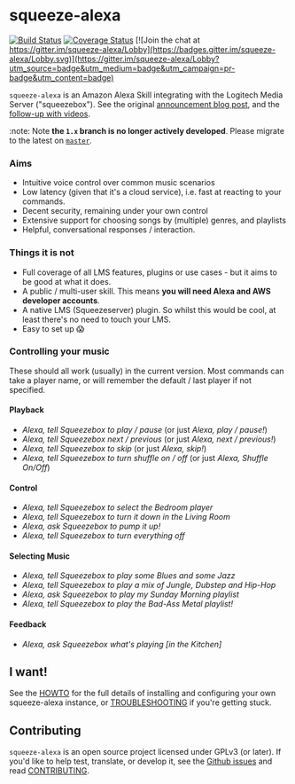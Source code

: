 squeeze-alexa
=============

[![Build Status](https://circleci.com/gh/declension/squeeze-alexa.svg?style=svg)](https://circleci.com/gh/declension/squeeze-alexa)
[![Coverage Status](https://coveralls.io/repos/github/declension/squeeze-alexa/badge.svg?branch=master)](https://coveralls.io/github/declension/squeeze-alexa?branch=master)
[![Join the chat at https://gitter.im/squeeze-alexa/Lobby](https://badges.gitter.im/squeeze-alexa/Lobby.svg)](https://gitter.im/squeeze-alexa/Lobby?utm_source=badge&utm_medium=badge&utm_campaign=pr-badge&utm_content=badge)

`squeeze-alexa` is an Amazon Alexa Skill integrating with the Logitech Media Server ("squeezebox"). See the original [announcement blog post](http://declension.net/posts/2016-11-30-alexa-meets-squeezebox/), and the [follow-up with videos](http://declension.net/posts/2017-01-03-squeeze-alexa-demos/).

:note: Note **the `1.x` branch is no longer actively developed**. Please migrate to the latest on [`master`](https://github.com/declension/squeeze-alexa).

### Aims

 * Intuitive voice control over common music scenarios
 * Low latency (given that it's a cloud service), i.e. fast at reacting to your commands.
 * Decent security, remaining under your own control
 * Extensive support for choosing songs by (multiple) genres, and playlists
 * Helpful, conversational responses / interaction.


### Things it is not

 * Full coverage of all LMS features, plugins or use cases - but it aims to be good at what it does.
 * A public / multi-user skill. This means **you will need Alexa and AWS developer accounts**.
 * A native LMS (Squeezeserver) plugin. So whilst this would be cool, at least there's no need to touch your LMS.
 * Easy to set up :scream:

### Controlling your music

These should all work (usually) in the current version.
Most commands can take a player name, or will remember the default / last player if not specified.

#### Playback
 * _Alexa, tell Squeezebox to play / pause_ (or just _Alexa, play / pause!_)
 * _Alexa, tell Squeezebox next / previous_ (or just _Alexa, next / previous!_)
 * _Alexa, tell Squeezebox to skip_ (or just _Alexa, skip!_)
 * _Alexa, tell Squeezebox to turn shuffle on / off_ (or just _Alexa, Shuffle On/Off_)

#### Control
 * _Alexa, tell Squeezebox to select the Bedroom player_
 * _Alexa, tell Squeezebox to turn it down in the Living Room_
 * _Alexa, ask Squeezebox to pump it up!_
 * _Alexa, tell Squeezebox to turn everything off_


#### Selecting Music
 * _Alexa, tell Squeezebox to play some Blues and some Jazz_
 * _Alexa, tell Squeezebox to play a mix of Jungle, Dubstep and Hip-Hop_
 * _Alexa, ask Squeezebox to play my Sunday Morning playlist_
 * _Alexa, tell Squeezebox to play the Bad-Ass Metal playlist!_

#### Feedback
 * _Alexa, ask Squeezebox what's playing \[in the Kitchen\]_


I want!
-------
See the [HOWTO](docs/HOWTO.md) for the full details of installing and configuring your own squeeze-alexa instance, or [TROUBLESHOOTING](docs/TROUBLESHOOTING.md) if you're getting stuck.


Contributing
-------------
`squeeze-alexa` is an open source project licensed under GPLv3 (or later).
If you'd like to help test, translate, or develop it, see the [Github issues](https://github.com/declension/squeeze-alexa/issues) and read [CONTRIBUTING](docs/CONTRIBUTING.md).
